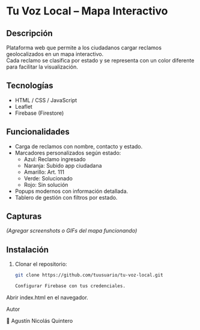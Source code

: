 # Tu Voz Local – Mapa Interactivo

## Descripción
Plataforma web que permite a los ciudadanos cargar reclamos geolocalizados en un mapa interactivo.  
Cada reclamo se clasifica por estado y se representa con un color diferente para facilitar la visualización.

## Tecnologías
- HTML / CSS / JavaScript
- Leaflet
- Firebase (Firestore)

## Funcionalidades
- Carga de reclamos con nombre, contacto y estado.
- Marcadores personalizados según estado:
  - Azul: Reclamo ingresado
  - Naranja: Subido app ciudadana
  - Amarillo: Art. 111
  - Verde: Solucionado
  - Rojo: Sin solución
- Popups modernos con información detallada.
- Tablero de gestión con filtros por estado.

## Capturas
*(Agregar screenshots o GIFs del mapa funcionando)*

## Instalación
1. Clonar el repositorio:
   ```bash
   git clone https://github.com/tuusuario/tu-voz-local.git

   Configurar Firebase con tus credenciales.

Abrir index.html en el navegador.

Autor

👤 Agustín Nicolás Quintero

